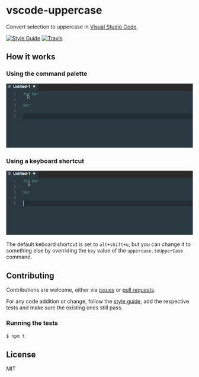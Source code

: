 # vscode-uppercase
Convert selection to uppercase in [Visual Studio Code](https://github.com/Microsoft/vscode).

[![Style Guide](https://img.shields.io/badge/code%20style-standard-brightgreen.svg?style=flat-square)](http://standardjs.com/)
[![Travis](https://img.shields.io/travis/ruiquelhas/vscode-uppercase.svg?style=flat-square)](https://travis-ci.org/ruiquelhas/vscode-uppercase)

## How it works

### Using the command palette
![Command palette](static/palette.gif)

### Using a keyboard shortcut
![Keyboard shortcut](static/shortcut.gif)

The default keboard shortcut is set to `alt+shift+u`, but you can change it to something else by overriding the `key` value of the `uppercase.toUpperCase` command.

## Contributing
Contributions are welcome, either via [issues](https://github.com/ruiquelhas/vscode-uppercase/issues/new) or [pull requests](https://github.com/ruiquelhas/vscode-uppercase/compare).

For any code addition or change, follow the [style guide](http://standardjs.com/rules.html), add the respective tests and make sure the existing ones still pass.

### Running the tests

```sh
$ npm t
```

## License
MIT
